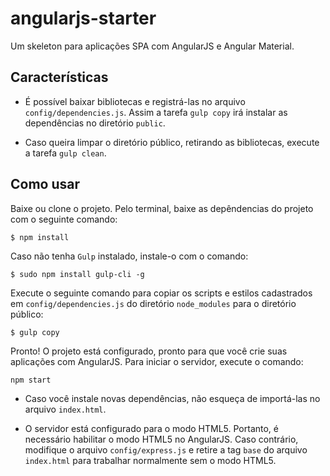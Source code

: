 # angularjs-starter
Um skeleton para aplicações SPA com AngularJS e Angular Material.

## Características
* É possível baixar bibliotecas e registrá-las no arquivo `config/dependencies.js`. Assim a tarefa `gulp copy` irá instalar as dependências no diretório `public`.

* Caso queira limpar o diretório público, retirando as bibliotecas, execute a tarefa `gulp clean`.

## Como usar

Baixe ou clone o projeto. Pelo terminal, baixe as depêndencias do projeto com o seguinte comando:
```
$ npm install
```

Caso não tenha `Gulp` instalado, instale-o com o comando:
```
$ sudo npm install gulp-cli -g
```

Execute o seguinte comando para copiar os scripts e estilos cadastrados em `config/dependencies.js` do diretório `node_modules` para o diretório público:
```
$ gulp copy
```

Pronto! O projeto está configurado, pronto para que você crie suas aplicações com AngularJS. Para iniciar o servidor, execute o comando:
```
npm start
```

* Caso você instale novas dependências, não esqueça de importá-las no arquivo `index.html`.

* O servidor está configurado para o modo HTML5. Portanto, é necessário habilitar o modo HTML5 no AngularJS. Caso contrário, modifique o arquivo `config/express.js` e retire a tag `base` do arquivo `index.html` para trabalhar normalmente sem o modo HTML5.